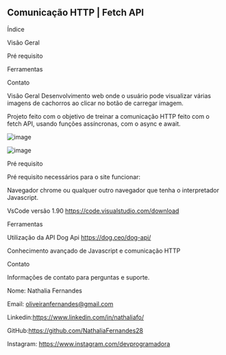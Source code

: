 ## Comunicação HTTP | Fetch API

Índice

Visão Geral

Pré requisito

Ferramentas

Contato

Visão Geral
Desenvolvimento web onde o usuário pode visualizar várias imagens de cachorros ao clicar no botão de carregar imagem.

Projeto feito com o objetivo de treinar a comunicação HTTP feito com o fetch API, usando funções assíncronas, com o async e await. 

![image](https://github.com/user-attachments/assets/1ecf249b-a091-4b3a-a86f-cdbd66cea165)


![image](https://github.com/user-attachments/assets/70964af0-6e64-4a76-8e3d-478b3a88d96f)


Pré requisito

Pré requisito necessários para o site funcionar:

Navegador chrome ou qualquer outro navegador que tenha o interpretador Javascript.

VsCode versão 1.90 https://code.visualstudio.com/download


Ferramentas

Utilização da API Dog Api <link>https://dog.ceo/dog-api/<link>

Conhecimento avançado de Javascript e comunicação HTTP

Contato

Informações de contato para perguntas e suporte.

Nome: Nathalia Fernandes

Email: oliveiranfernandes@gmail.com

Linkedin:https://www.linkedin.com/in/nathaliafo/

GitHub:https://github.com/NathaliaFernandes28

Instagram: https://www.instagram.com/devprogramadora
